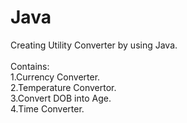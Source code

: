 # Java
Creating Utility Converter by using Java.<br>
<br>
Contains:<br>
1.Currency Converter.<br>
2.Temperature Convertor.<br>
3.Convert DOB into Age.<br>
4.Time Converter.

